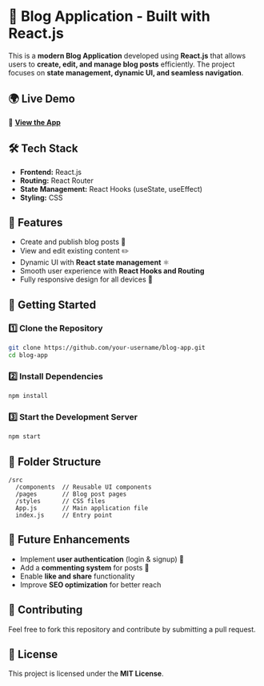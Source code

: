 
# 🚀 Blog Application - Built with React.js  

This is a **modern Blog Application** developed using **React.js** that allows users to **create, edit, and manage blog posts** efficiently. The project focuses on **state management, dynamic UI, and seamless navigation**.  

## 🌍 Live Demo  
🔗 **[View the App](https://preview--quick-manage-garden.lovable.app/)**  

## 🛠️ Tech Stack  
- **Frontend:** React.js  
- **Routing:** React Router  
- **State Management:** React Hooks (useState, useEffect)  
- **Styling:** CSS  

## 🔹 Features  
- Create and publish blog posts 📝  
- View and edit existing content ✏️  
- Dynamic UI with **React state management** ⚛️  
- Smooth user experience with **React Hooks and Routing**  
- Fully responsive design for all devices 📱  

## 🚀 Getting Started  

### 1️⃣ Clone the Repository  
```bash
git clone https://github.com/your-username/blog-app.git
cd blog-app
```

### 2️⃣ Install Dependencies  
```bash
npm install
```

### 3️⃣ Start the Development Server  
```bash
npm start
```

## 📌 Folder Structure  
```
/src
  /components  // Reusable UI components
  /pages       // Blog post pages
  /styles      // CSS files
  App.js       // Main application file
  index.js     // Entry point
```

## 📌 Future Enhancements  
- Implement **user authentication** (login & signup) 🔐  
- Add a **commenting system** for posts 💬  
- Enable **like and share** functionality  
- Improve **SEO optimization** for better reach  

## 📌 Contributing  
Feel free to fork this repository and contribute by submitting a pull request.  

## 📄 License  
This project is licensed under the **MIT License**.  
